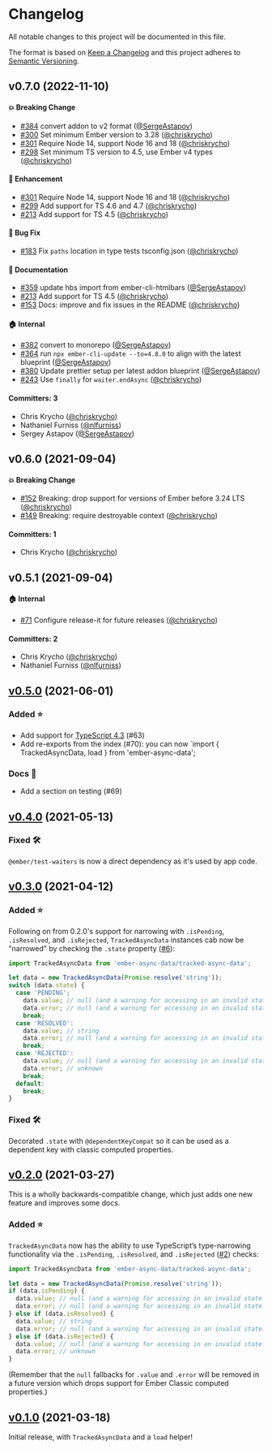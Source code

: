 # Changelog

All notable changes to this project will be documented in this file.

The format is based on [Keep a Changelog](http://keepachangelog.com/en/1.0.0/) and this project adheres to [Semantic Versioning](http://semver.org/spec/v2.0.0.html).




## v0.7.0 (2022-11-10)

#### :boom: Breaking Change
* [#384](https://github.com/chriskrycho/ember-async-data/pull/384) convert addon to v2 format ([@SergeAstapov](https://github.com/SergeAstapov))
* [#300](https://github.com/chriskrycho/ember-async-data/pull/300) Set minimum Ember version to 3.28 ([@chriskrycho](https://github.com/chriskrycho))
* [#301](https://github.com/chriskrycho/ember-async-data/pull/301) Require Node 14, support Node 16 and 18 ([@chriskrycho](https://github.com/chriskrycho))
* [#298](https://github.com/chriskrycho/ember-async-data/pull/298) Set minimum TS version to 4.5, use Ember v4 types ([@chriskrycho](https://github.com/chriskrycho))

#### :rocket: Enhancement
* [#301](https://github.com/chriskrycho/ember-async-data/pull/301) Require Node 14, support Node 16 and 18 ([@chriskrycho](https://github.com/chriskrycho))
* [#299](https://github.com/chriskrycho/ember-async-data/pull/299) Add support for TS 4.6 and 4.7 ([@chriskrycho](https://github.com/chriskrycho))
* [#213](https://github.com/chriskrycho/ember-async-data/pull/213) Add support for TS 4.5 ([@chriskrycho](https://github.com/chriskrycho))

#### :bug: Bug Fix
* [#183](https://github.com/chriskrycho/ember-async-data/pull/183) Fix `paths` location in type tests tsconfig.json ([@chriskrycho](https://github.com/chriskrycho))

#### :memo: Documentation
* [#359](https://github.com/chriskrycho/ember-async-data/pull/359) update hbs import from ember-cli-htmlbars ([@SergeAstapov](https://github.com/SergeAstapov))
* [#213](https://github.com/chriskrycho/ember-async-data/pull/213) Add support for TS 4.5 ([@chriskrycho](https://github.com/chriskrycho))
* [#153](https://github.com/chriskrycho/ember-async-data/pull/153) Docs: improve and fix issues in the README ([@chriskrycho](https://github.com/chriskrycho))

#### :house: Internal
* [#382](https://github.com/chriskrycho/ember-async-data/pull/382) convert to monorepo ([@SergeAstapov](https://github.com/SergeAstapov))
* [#364](https://github.com/chriskrycho/ember-async-data/pull/364) run `npx ember-cli-update --to=4.8.0` to align with the latest blueprint ([@SergeAstapov](https://github.com/SergeAstapov))
* [#380](https://github.com/chriskrycho/ember-async-data/pull/380) Update prettier setup per latest addon blueprint ([@SergeAstapov](https://github.com/SergeAstapov))
* [#243](https://github.com/chriskrycho/ember-async-data/pull/243) Use `finally` for `waiter.endAsync` ([@chriskrycho](https://github.com/chriskrycho))

#### Committers: 3
- Chris Krycho ([@chriskrycho](https://github.com/chriskrycho))
- Nathaniel Furniss ([@nlfurniss](https://github.com/nlfurniss))
- Sergey Astapov ([@SergeAstapov](https://github.com/SergeAstapov))

## v0.6.0 (2021-09-04)

#### :boom: Breaking Change
* [#152](https://github.com/chriskrycho/ember-async-data/pull/152) Breaking: drop support for versions of Ember before 3.24 LTS ([@chriskrycho](https://github.com/chriskrycho))
* [#149](https://github.com/chriskrycho/ember-async-data/pull/149) Breaking: require destroyable context ([@chriskrycho](https://github.com/chriskrycho))

#### Committers: 1
- Chris Krycho ([@chriskrycho](https://github.com/chriskrycho))

## v0.5.1 (2021-09-04)

#### :house: Internal
* [#71](https://github.com/chriskrycho/ember-async-data/pull/71) Configure release-it for future releases ([@chriskrycho](https://github.com/chriskrycho))

#### Committers: 2
- Chris Krycho ([@chriskrycho](https://github.com/chriskrycho))
- Nathaniel Furniss ([@nlfurniss](https://github.com/nlfurniss))

## [v0.5.0] (2021-06-01)

### Added :star:

- Add support for [TypeScript 4.3](https://www.typescriptlang.org/docs/handbook/release-notes/typescript-4-3.html) (#63)
- Add re-exports from the index (#70): you can now `import { TrackedAsyncData, load } from 'ember-async-data';

### Docs 📖

- Add a section on testing (#69)

## [v0.4.0] (2021-05-13)

### Fixed :hammer_and_wrench:

`@ember/test-waiters` is now a direct dependency as it's used by app code.

## [v0.3.0] (2021-04-12)

### Added :star:

Following on from 0.2.0's support for narrowing with `.isPending`, `.isResolved`, and `.isRejected`, `TrackedAsyncData` instances cab now be "narrowed" by checking the `.state` property ([#6]):

```ts
import TrackedAsyncData from 'ember-async-data/tracked-async-data';

let data = new TrackedAsyncData(Promise.resolve('string'));
switch (data.state) {
  case 'PENDING';
    data.value; // null (and a warning for accessing in an invalid state!)
    data.error; // null (and a warning for accessing in an invalid state!)
    break;
  case 'RESOLVED':
    data.value; // string
    data.error; // null (and a warning for accessing in an invalid state!)
    break;
  case 'REJECTED':
    data.value; // null (and a warning for accessing in an invalid state!)
    data.error; // unknown
    break;
  default:
    break;
}
```

### Fixed :hammer_and_wrench:

Decorated `.state` with `@dependentKeyCompat` so it can be used as a dependent key with classic computed properties.

[#6]: https://github.com/chriskrycho/ember-async-data/pull/6

## [v0.2.0] (2021-03-27)

This is a wholly backwards-compatible change, which just adds one new feature and improves some docs.

### Added :star:

`TrackedAsyncData` now has the ability to use TypeScript’s type-narrowing functionality via the `.isPending`, `.isResolved`, and `.isRejected` ([#2]) checks:

```ts
import TrackedAsyncData from 'ember-async-data/tracked-async-data';

let data = new TrackedAsyncData(Promise.resolve('string'));
if (data.isPending) {
  data.value; // null (and a warning for accessing in an invalid state!)
  data.error; // null (and a warning for accessing in an invalid state!)
} else if (data.isResolved) {
  data.value; // string
  data.error; // null (and a warning for accessing in an invalid state!)
} else if (data.isRejected) {
  data.value; // null (and a warning for accessing in an invalid state!)
  data.error; // unknown
}
```

(Remember that the `null` fallbacks for `.value` and `.error` will be removed in a future version which drops support for Ember Classic computed properties.)

[#2]: https://github.com/chriskrycho/ember-async-data/pull/2

## [v0.1.0] (2021-03-18)

Initial release, with `TrackedAsyncData` and a `load` helper!

[v0.5.0]: https://github.com/chriskrycho/ember-async-data/compare/v0.4.0...v0.5.0
[v0.4.0]: https://github.com/chriskrycho/ember-async-data/compare/v0.3.0...v0.4.0
[v0.3.0]: https://github.com/chriskrycho/ember-async-data/compare/v0.2.0...v0.3.0
[v0.2.0]: https://github.com/chriskrycho/ember-async-data/compare/v0.1.0...v0.2.0
[v0.1.0]: https://github.com/chriskrycho/ember-async-data/compare/b1d0dbf...v0.1.0
